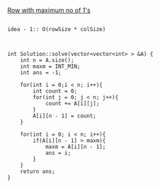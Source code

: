 [Row with maximum no of 1's](https://www.scaler.com/academy/mentee-dashboard/class/34475/assignment/problems/5784/?navref=cl_pb_nv_tb)

```

idea - 1:: O(rowSize * colSize)



int Solution::solve(vector<vector<int> > &A) {
    int n = A.size();
    int maxm = INT_MIN;
    int ans = -1;

    for(int i = 0;i < n; i++){
        int count = 0;
        for(int j = 0; j < n; j++){
            count += A[i][j];
        }
        A[i][n - 1] = count;
    }

    for(int i = 0; i < n; i++){
        if(A[i][n - 1] > maxm){
            maxm = A[i][n - 1];
            ans = i;
        }
    }
    return ans;
}

```
